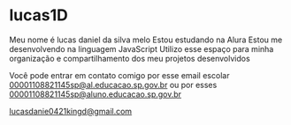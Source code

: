 # lucas1D
Meu nome é lucas daniel da silva melo
Estou estudando na Alura
Estou me desenvolvendo na linguagem JavaScript
Utilizo esse espaço para minha organização e compartilhamento dos meu projetos desenvolvidos

Você pode entrar em contato comigo por esse email
escolar  00001108821145sp@al.educacao.sp.gov.br
ou por esses 00001108821145sp@aluno.educacao.sp.gov.br


lucasdanie0421kingd@gmail.com
